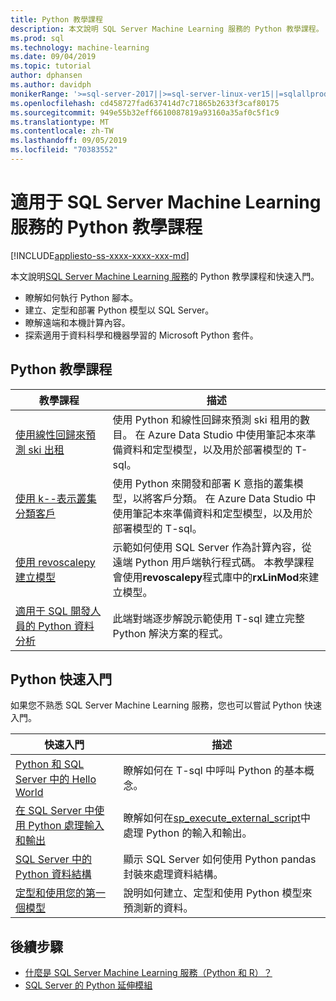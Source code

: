 ```yaml
---
title: Python 教學課程
description: 本文說明 SQL Server Machine Learning 服務的 Python 教學課程。 瞭解如何執行 Python 腳本。 建立、定型和部署 Python 模型以 SQL Server。 瞭解遠端和本機計算內容。 探索適用于資料科學和機器學習的 Microsoft Python 套件。
ms.prod: sql
ms.technology: machine-learning
ms.date: 09/04/2019
ms.topic: tutorial
author: dphansen
ms.author: davidph
monikerRange: '>=sql-server-2017||>=sql-server-linux-ver15||=sqlallproducts-allversions'
ms.openlocfilehash: cd458727fad637414d7c71865b2633f3caf80175
ms.sourcegitcommit: 949e55b32eff6610087819a93160a35af0c5f1c9
ms.translationtype: MT
ms.contentlocale: zh-TW
ms.lasthandoff: 09/05/2019
ms.locfileid: "70383552"
---
```

# <a name="python-tutorials-for-sql-server-machine-learning-services"></a>適用于 SQL Server Machine Learning 服務的 Python 教學課程
[!INCLUDE[appliesto-ss-xxxx-xxxx-xxx-md](../../includes/appliesto-ss-xxxx-xxxx-xxx-md.md)]

本文說明[SQL Server Machine Learning 服務](../install/sql-machine-learning-services-windows-install.md)的 Python 教學課程和快速入門。

+ 瞭解如何執行 Python 腳本。
+ 建立、定型和部署 Python 模型以 SQL Server。
+ 瞭解遠端和本機計算內容。
+ 探索適用于資料科學和機器學習的 Microsoft Python 套件。

<a name="bkmk_pythontutorials"></a>

## <a name="python-tutorials"></a>Python 教學課程

| 教學課程 | 描述 |
|-|-|
| [使用線性回歸來預測 ski 出租](python-ski-rental-linear-regression.md) | 使用 Python 和線性回歸來預測 ski 租用的數目。 在 Azure Data Studio 中使用筆記本來準備資料和定型模型，以及用於部署模型的 T-sql。 |
| [使用 k--表示叢集分類客戶](python-clustering-model.md) | 使用 Python 來開發和部署 K 意指的叢集模型，以將客戶分類。 在 Azure Data Studio 中使用筆記本來準備資料和定型模型，以及用於部署模型的 T-sql。 |
| [使用 revoscalepy 建立模型](use-python-revoscalepy-to-create-model.md) | 示範如何使用 SQL Server 作為計算內容，從遠端 Python 用戶端執行程式碼。 本教學課程會使用**revoscalepy**程式庫中的**rxLinMod**來建立模型。 |
| [適用于 SQL 開發人員的 Python 資料分析](sqldev-in-database-python-for-sql-developers.md) | 此端對端逐步解說示範使用 T-sql 建立完整 Python 解決方案的程式。 |

## <a name="python-quickstarts"></a>Python 快速入門

如果您不熟悉 SQL Server Machine Learning 服務，您也可以嘗試 Python 快速入門。

| 快速入門 | 描述 |
|-|-|
| [Python 和 SQL Server 中的 Hello World](quickstart-python-run-using-t-sql.md) | 瞭解如何在 T-sql 中呼叫 Python 的基本概念。 |
| [在 SQL Server 中使用 Python 處理輸入和輸出](quickstart-python-inputs-and-outputs.md) | 瞭解如何在[sp_execute_external_script](../../relational-databases/system-stored-procedures/sp-execute-external-script-transact-sql.md)中處理 Python 的輸入和輸出。 |
| [SQL Server 中的 Python 資料結構](quickstart-python-data-structures.md) | 顯示 SQL Server 如何使用 Python pandas 封裝來處理資料結構。 |
| [定型和使用您的第一個模型](quickstart-python-train-score-in-tsql.md) | 說明如何建立、定型和使用 Python 模型來預測新的資料。 |

## <a name="next-steps"></a>後續步驟

+ [什麼是 SQL Server Machine Learning 服務（Python 和 R）？](../what-is-sql-server-machine-learning.md)
+ [SQL Server 的 Python 延伸模組](../concepts/extension-python.md)
